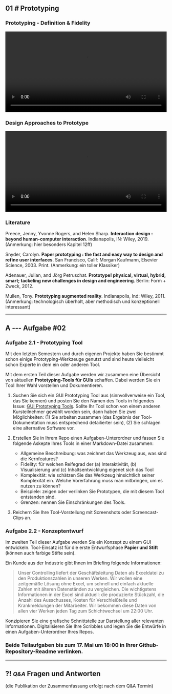 ## **01 _#_** Prototyping

### Prototyping - Definition & Fidelity
<video controls width="100%"> 
    <source src="https://lehre.gabriel-rausch.de/HFU/IFD_SoSe20/L02/L02_01_Prototyping_Definition_Fidelity.mp4" type="video/mp4"> 
    <a href="https://lehre.gabriel-rausch.de/HFU/IFD_SoSe20/L02/L02_01_Prototyping_Definition_Fidelity.mp4">Zum Video</a>
</video>

### Design Approaches to Prototype
<video controls width="100%"> 
    <source src="https://lehre.gabriel-rausch.de/HFU/IFD_SoSe20/L02/L02_02_Design_Approaches_to_Prototype.mp4" type="video/mp4"> 
    <a href="https://lehre.gabriel-rausch.de/HFU/IFD_SoSe20/L02/L02_02_Design_Approaches_to_Prototype.mp4">Zum Video</a>
</video>

### Literature

Preece, Jenny, Yvonne Rogers, and Helen Sharp. **Interaction design : beyond human-computer interaction**. Indianapolis, IN: Wiley, 2019. (Anmerkung: hier besonders Kapitel 12ff)

Snyder, Carolyn. **Paper prototyping : the fast and easy way to design and refine user interfaces**. San Francisco, Calif: Morgan Kaufmann, Elsevier Science, 2003. Print. (Anmerkung: ein toller Klassiker)

Adenauer, Julian, and Jörg Petruschat. **Prototype! physical, virtual, hybrid, smart; tackeling new challenges in design and engineering**. Berlin: Form + Zweck, 2012.

Mullen, Tony. **Prototyping augmented reality**. Indianapolis, Ind: Wiley, 2011. (Anmerkung: technologisch überholt, aber methodisch und konzeptionell interessant)

---


## **A _---_** Aufgabe #02

### Aufgabe 2.1 - Prototyping Tool

Mit den letzten Semestern und durch eigenen Projekte haben Sie bestimmt schon einige Prototyping-Werkzeuge genutzt und sind heute vielleicht schon Experte in dem ein oder anderen Tool.

Mit dem ersten Teil dieser Aufgabe werden wir zusammen eine Übersicht von aktuellen **Prototyping-Tools für GUIs** schaffen. Dabei werden Sie ein Tool Ihrer Wahl vorstellen und Dokumentieren.

1. Suchen Sie sich ein GUI Prototyping Tool aus (sinnvollverweise ein Tool, das Sie kennen) und posten Sie den Namen des Tools in folgendes Issue: [GUI Prototyping Tools](https://github.com/gabriel-rausch/IFD-SoSe20/issues/3). Sollte Ihr Tool schon von einem anderen Kursteilnehmer gewählt worden sein, dann haben Sie zwei Möglichkeiten: (1) Sie arbeiten zusammen (das Ergebnis der Tool-Dokumentation muss entsprechend detailierter sein), (2) Sie schlagen eine alternative Software vor.

2. Erstellen Sie in Ihrem Repo einen Aufgaben-Unterordner und fassen Sie folgende Askepte Ihres Tools in einer Markdown-Datei zusammen:

    - Allgemeine Beschreibung: was zeichnet das Werkzeug aus, was sind die Kernfeatures?
    - Fidelity: für welchen Reifegrad der (a) Interaktivität, (b) Visualisierung und (c) Inhaltsentwicklung eigenet sich das Tool
    - Komplexität: wie schätzen Sie das Werkzeug hinsichtlich seiner Komplexität ein. Welche Vorerfahrung muss man mitbringen, um es nutzen zu können?
    - Beispiele: zeigen oder verlinken Sie Prototypen, die mit diesem Tool entstanden sind.
    - Grenzen: nennen Sie Einschränkungen des Tools.

3. Reichern Sie Ihre Tool-Vorstellung mit Screenshots oder Screencast-Clips an.



### Aufgabe 2.2 - Konzeptentwurf

Im zweiten Teil dieser Aufgabe werden Sie ein Konzept zu einem GUI entwickeln. Tool-Einsatz ist für die erste Entwurfsphase **Papier und Stift** (können auch farbige Stifte sein).

Ein Kunde aus der Industrie gibt Ihnen im Briefing folgende Informationen:

> Unser Controlling liefert der Geschäftsleitung Daten als Exceldatei zu den Produktionszahlen in unseren Werken. Wir wollen eine zeitgemäße Lösung ohne Excel, um schnell und einfach aktuelle Zahlen mit älteren Datenständen zu vergleichen. Die wichtigstens Informationen in der Excel sind aktuell: die produzierte Stückzahl, die Anzahl des Ausschusses, Kosten für Verschleißteile und Krankmeldungen der Mitarbeiter. Wir bekommen diese Daten von allen vier Werken jeden Tag zum Schichtwechsel um 22:00 Uhr.

Konzipieren Sie eine grafische Schnittstelle zur Darstellung aller relevanten Informationen. Digitalisieren Sie Ihre Scribbles und legen Sie die Entwürfe in einen Aufgaben-Unterordner Ihres Repos.


### Beide Teilaufgaben bis zum 17. Mai um 18:00 in Ihrer Github-Repository-Readme verlinken.

---


## **?! _<small>Q&A</small>_** Fragen und Antworten
(die Publikation der Zusammenfassung erfolgt nach dem Q&A Termin)
